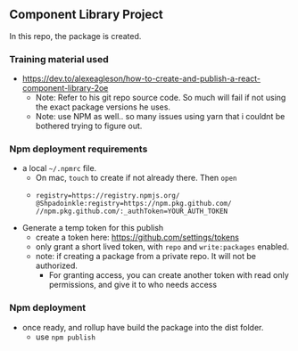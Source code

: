 ## Component Library Project
In this repo, the package is created.

### Training material used
- https://dev.to/alexeagleson/how-to-create-and-publish-a-react-component-library-2oe
  - Note: Refer to his git repo source code.  So much will fail if not using the exact package versions he uses.  
  - Note: use NPM as well.. so many issues using yarn that i couldnt be bothered trying to figure out.

### Npm deployment requirements
- a local `~/.npmrc` file.
  - On mac, `touch` to create if not already there.  Then `open`
  - ```
    registry=https://registry.npmjs.org/
    @Shpadoinkle:registry=https://npm.pkg.github.com/
    //npm.pkg.github.com/:_authToken=YOUR_AUTH_TOKEN
    ```
- Generate a temp token for this publish
    - create a token here: https://github.com/settings/tokens
    - only grant a short lived token, with `repo` and `write:packages` enabled. 
    - note: if creating a package from a private repo.  It will not be authorized.
        - For granting access, you can create another token with read only permissions, and give it to who needs access

### Npm deployment
- once ready, and rollup have build the package into the dist folder.
  - use `npm publish`